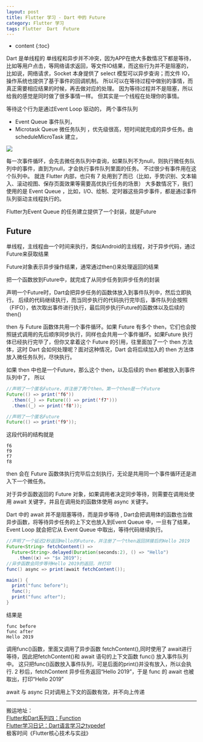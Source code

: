 ```yaml
---
layout: post
title: Flutter 学习 - Dart 中的 Future
category: Flutter 学习
tags: Flutter  Dart  Future
---
```

* content
{:toc}

Dart 是单线程的
单线程和异步并不冲突，因为APP在绝大多数情况下都是等待，比如等用户点击，等网络请求返回，等文件IO结果，而这些行为并不是阻塞的，比如说，网络请求，Socket 本身提供了 select 模型可以异步查询；而文件 IO，操作系统也提供了基于事件的回调机制。
所以可以在等待过程中做别的事情，而真正需要相应结果的时候，再去做对应的处理。
因为等待过程并不是阻塞，所以给我的感觉是同时做了很多事情一样。
但其实是一个线程在处理你的事情。

等待这个行为是通过Event Loop 驱动的，
两个事件队列
* Event Queue  事件队列，
* Microtask Queue 微任务队列 ，优先级很高，短时间就完成的异步任务。由scheduleMicroTask 建立，

![](../../../../images/event_loop.png)


每一次事件循环，会先去微任务队列中查询，如果队列不为null，则执行微任务队列中的事件，直到为null，才会执行事件队列里面的任务。  不过很少有事件用在这个队列中。
就连 Flutter 内部，也只有 7 处用到了而已（比如，手势识别、文本输入、滚动视图、保存页面效果等需要高优执行任务的场景）
大多数情况下，我们使用的是 Event Queue ，比如，I/O、绘制、定时器这些异步事件，都是通过事件队列驱动主线程执行的。

Flutter为Event Queue 的任务建立提供了一个封装，就是Future

## Future
单线程，主线程由一个时间来执行，类似Android的主线程，对于异步代码，通过Future来获取结果

Future对象表示异步操作结果，通常通过then()来处理返回的结果

把一个函数放到Future中，就完成了从同步任务到异步任务的封装

声明一个Future时，Dart会把异步任务的函数体放入到事件队列中，然后立即执行。
后续的代码继续执行，而当同步执行的代码执行完毕后，事件队列会按照（FIFO），依次取出事件进行执行，最后同步执行Future的函数体以及后续的 then()


then 与 Future 函数体共用一个事件循环。如果 Future 有多个 then，它们也会按照链式调用的先后顺序同步执行，同样也会共用一个事件循环。如果Future 执行体已经执行完毕了，但你又拿着这个 Future 的引用，往里面加了一个 then 方法体，这时 Dart 会如何处理呢？面对这种情况，Dart 会将后续加入的 then 方法体放入微任务队列，尽快执行。

如果 then 中也是一个Future，那么这个 then，以及后续的 then 都被放入到事件队列中了，
所以
```java
//声明了一个匿名Future，并注册了两个then。第一个then是一个Future
Future(() => print('f6'))
  .then((_) => Future(() => print('f7')))
  .then((_) => print('f8'));

//声明了一个匿名Future
Future(() => print('f9'));
```
这段代码的结构就是
```
f6
f9
f7
f8
```

then 会在 Future 函数体执行完毕后立刻执行，无论是共用同一个事件循环还是进入下一个微任务。

对于异步函数返回的 Future 对象，如果调用者决定同步等待，则需要在调用处使用 await 关键字，并且在调用处的函数体使用 async 关键字。


Dart 中的 await 并不是阻塞等待，而是异步等待 , Dart会把调用体的函数也当做异步函数，将等待异步任务的上下文也放入到Event Queue 中，一旦有了结果，Event Loop 就会把它从 Event Queue 中取出，等待代码继续执行。

```java
//声明了一个延迟2秒返回Hello的Future，并注册了一个then返回拼接后的Hello 2019
Future<String> fetchContent() =>
  Future<String>.delayed(Duration(seconds:2), () => "Hello")
    .then((x) => "$x 2019");
//异步函数会同步等待Hello 2019的返回，并打印
func() async => print(await fetchContent());

main() {
  print("func before");
  func();
  print("func after");
}
```
结果是
```
func before
func after
Hello 2019
```
调用func()函数，里面又调用了异步函数 fetchContent(),同时使用了 await进行等待，因此把fetchContent()和 await 语句的上下文函数 func() 放入事件队列中。
这只把func()函数放入事件队列，可是后面的print()并没有放入，所以会执行.
2 秒后，fetchContent 异步任务返回“Hello 2019”，于是 func 的 await 也被取出，打印“Hello 2019”

await 与 async 只对调用上下文的函数有效，并不向上传递


---
搬运地址：    
[Flutter和Dart系列四：Function](https://blog.csdn.net/xlh1191860939/article/details/87895616)      
[Flutter学习日记：Dart语言学习之typedef](https://blog.csdn.net/FreeAndWake/article/details/88979769)        
极客时间《Flutter核心技术与实战》      
